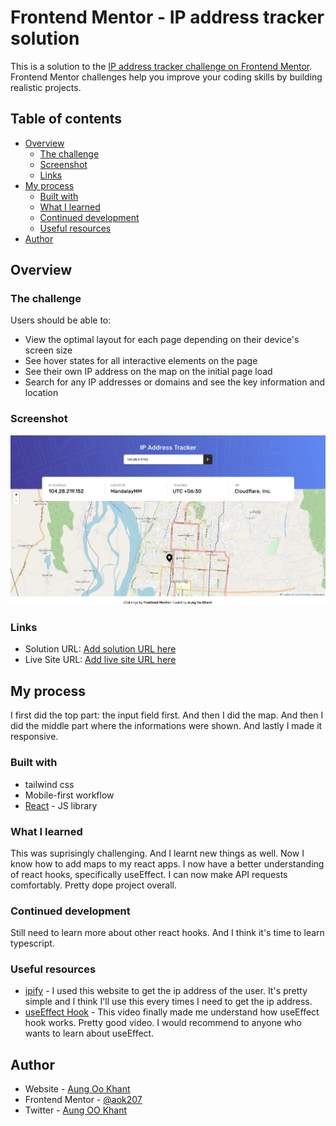 # Frontend Mentor - IP address tracker solution

This is a solution to the [IP address tracker challenge on Frontend Mentor](https://www.frontendmentor.io/challenges/ip-address-tracker-I8-0yYAH0). Frontend Mentor challenges help you improve your coding skills by building realistic projects. 

## Table of contents

- [Overview](#overview)
  - [The challenge](#the-challenge)
  - [Screenshot](#screenshot)
  - [Links](#links)
- [My process](#my-process)
  - [Built with](#built-with)
  - [What I learned](#what-i-learned)
  - [Continued development](#continued-development)
  - [Useful resources](#useful-resources)
- [Author](#author)

## Overview

### The challenge

Users should be able to:

- View the optimal layout for each page depending on their device's screen size
- See hover states for all interactive elements on the page
- See their own IP address on the map on the initial page load
- Search for any IP addresses or domains and see the key information and location

### Screenshot

![](./public/images/Screenshot.png)

### Links

- Solution URL: [Add solution URL here](https://your-solution-url.com)
- Live Site URL: [Add live site URL here](https://your-live-site-url.com)

## My process
I first did the top part: the input field first. And then I did the map. And then I did the middle part where the informations were shown. And lastly I made it responsive. 

### Built with

- tailwind css
- Mobile-first workflow
- [React](https://reactjs.org/) - JS library

### What I learned

This was suprisingly challenging. And I learnt new things as well. Now I know how to add maps to my react apps. I now have a better understanding of react hooks, specifically useEffect. I can now make API requests comfortably. Pretty dope project overall.

### Continued development

Still need to learn more about other react hooks. And I think it's time to learn typescript.

### Useful resources

- [ipify](https://www.ipify.org) - I used this website to get the ip address of the user. It's pretty simple and I think I'll use this every times I need to get the ip address.
- [useEffect Hook](https://www.youtube.com/watch?v=0ZJgIjIuY7U&list=PLZlA0Gpn_vH8EtggFGERCwMY5u5hOjf-h&index=2&pp=iAQB) - This video finally made me understand how useEffect hook works. Pretty good video. I would recommend to anyone who wants to learn about useEffect.

## Author

- Website - [Aung Oo Khant](https://aungookhant-portfolio.onrender.com/)
- Frontend Mentor - [@aok207](https://www.frontendmentor.io/profile/aok207)
- Twitter - [Aung OO Khant](https://www.facebook.com/aungookhant.aung)

